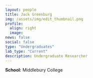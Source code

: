 ```yaml
---
layout: people
title: Jack Greenburg
img: /assets/img/edit_thumbnail.png
profile:
  align: right
  image:
news: false
social: false
type: "Undergraduates"
lab_type: "Current"
description: Undergraduate Researcher
---
```

**School:** Middlebury College
